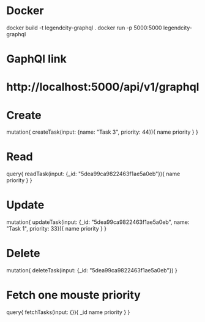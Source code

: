 # Docker 
docker build -t legendcity-graphql .
docker run -p 5000:5000 legendcity-graphql


# GaphQl link
# http://localhost:5000/api/v1/graphql


# Create
mutation{
  createTask(input: {name: "Task 3", priority: 44}){
    name
    priority
  }
}

# Read
query{
  readTask(input: {_id: "5dea99ca9822463f1ae5a0eb"}){
    name
    priority
  }
}

# Update
mutation{
  updateTask(input: {_id: "5dea99ca9822463f1ae5a0eb", name: "Task 1", priority: 33}){
    name
    priority
  }
}

# Delete
mutation{
  deleteTask(input: {_id: "5dea99ca9822463f1ae5a0eb"})
}

# Fetch one mouste priority
query{
  fetchTasks(input: {}){
    _id
    name
    priority
  }
}